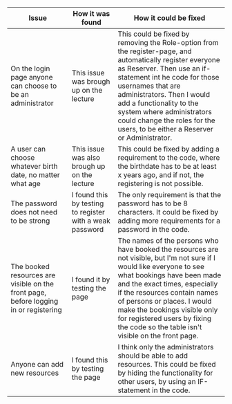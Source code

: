 | Issue | How it was found | How it could be fixed |
| --- | --- | --- |
| On the login page anyone can choose to be an administrator | This issue was brough up on the lecture | This could be fixed by removing the Role-option from the register-page, and automatically register everyone as Reserver. Then use an if-statement int he code for those usernames that are administrators. Then I would add a functionality to the system where administrators could change the roles for the users, to be either a Reserver or Administrator. |
| A user can choose whatever birth date, no matter what age | This issue was also brough up on the lecture | This could be fixed by adding a requirement to the code, where the birthdate has to be at least x years ago, and if not, the registering is not possible. |
| The password does not need to be strong | I found this by testing to register with a weak password | The only requirement is that the password has to be 8 characters. It could be fixed by adding more requirements for a password in the code. |
| The booked resources are visible on the front page, before logging in or registering | I found it by testing the page | The names of the persons who have booked the resources are not visible, but I'm not sure if I would like everyone to see what bookings have been made and the exact times, especially if the resources contain names of persons or places. I would make the bookings visible only for registered users by fixing the code so the table isn't visible on the front page. |
| Anyone can add new resources | I found this by testing the page | I think only the administrators should be able to add resources. This could be fixed by hiding the functionality for other users, by using an IF-statement in the code. |

